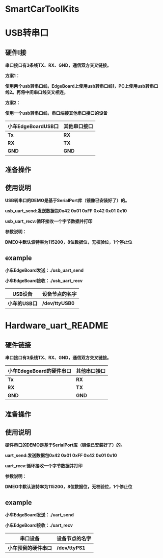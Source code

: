# SmartCarToolKits

# USB转串口

## 硬件l接

**串口接口有3条线TX、RX、GND，通信双方交叉链接。**

**方案1：**

**使用两个usb转串口线，EdgeBoard上使用usb转串口线1，PC上使用usb转串口线2。再将中间串口线交叉相连。**

**方案2：**

**使用一个usb转串口线，串口端接其他串口接口的设备**

| **小车EdgeBoardUSB口** | **其他串口接口** |
| ---------------------------- | ---------------------- |
| **Tx**                 | **RX**           |
| **RX**                 | **TX**           |
| **GND**                | **GND**          |

## 准备操作

## 使用说明

**USB转串口的DEMO是基于SerialPort库（镜像已安装好了）的。**

**usb_uart_send:发送数据包0x42 0x01 0xFF 0x42 0x01 0x10**

**usb_uart_recv:循环接收一个字节数据并打印**

**参数说明：**

**DMEO中默认波特率为115200，8位数据位，无校验位，1个停止位**

## example

**小车EdgeBoard发送：./usb_uart_send**

**小车EdgeBoard接收：./usb_uart_recv**

| **USB设备**     | **设备节点的名字** |
| --------------------- | ------------------------ |
| **小车的USB口** | **/dev/ttyUSB0**   |

# Hardware_uart_README

## 硬件链接

**串口接口有3条线TX、RX、GND，通信双方交叉链接。**

| **小车EdegeBoard的硬件串口** | **其他串口接口** |
| ---------------------------------- | ---------------------- |
| **Tx**                       | **RX**           |
| **RX**                       | **TX**           |
| **GND**                      | **GND**          |

## 准备操作

## 使用说明

**硬件串口的DEMO是基于SerialPort库（镜像已安装好了）的。**

**uart_send:发送数据包0x42 0x01 0xFF 0x42 0x01 0x10**

**uart_recv:循环接收一个字节数据并打印**

**参数说明：**

**DMEO中默认波特率为115200，8位数据位，无校验位，1个停止位**

## example

**小车EdgeBoard发送：./uart_send**

**小车EdgeBoard接收：./uart_recv**

| **串口设备**           | **设备节点的名字** |
| ---------------------------- | ------------------------ |
| **小车预留的硬件串口** | **/dev/ttyPS1**    |
